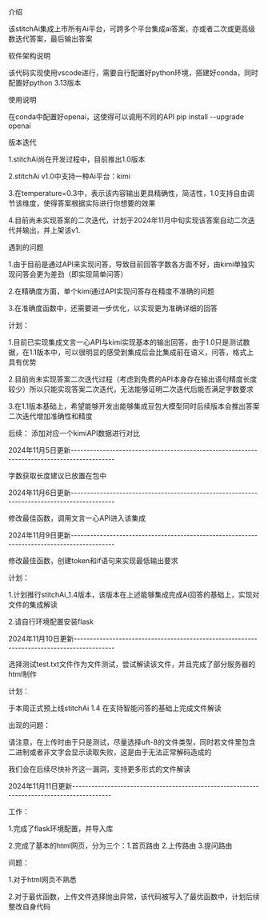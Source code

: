 介绍 

该stitchAi集成上市所有Ai平台，可跨多个平台集成ai答案，亦或者二次或更高级数迭代答案，最后输出答案

软件架构说明 

该代码实现使用vscode进行，需要自行配置好python环境，搭建好conda，同时配置好python 3.13版本

使用说明

在conda中配置好openai，这使得可以调用不同的API
pip install --upgrade openai

版本迭代

1.stitchAi尚在开发过程中，目前推出1.0版本

2.stitchAi v1.0中支持一种Ai平台：kimi  

3.在temperature=0.3中，表示该内容输出更具精确性，简洁性，1.0支持自由调节该维度，使得答案根据实际进行你想要的效果

4.目前尚未实现答案的二次迭代，计划于2024年11月中旬实现该答案自动二次迭代并输出，并上架该v1.

遇到的问题 

1.由于目前是通过API来实现问答，导致目前回答字数各方面不好，由kimi单独实现问答会更为差劲（即实现简单问答） 

2.在精确度方面，单个kimi通过API实现问答存在精度不准确的问题 

3.在准确度函数中，还需要进一步优化，以实现更为准确详细的回答

计划：

1.目前已实现集成文言一心API与kimi实现基本的输出回答，由于1.0只是测试数据，在1.1版本中，可以很明显的感受到集成后会比集成前在语义，问答，格式上具有优势 

2.目前尚未实现答案二次迭代过程（考虑到免费的API本身存在输出语句精度长度较少）所以只能实现答案二次迭代，无法能够证明二次迭代后能否满足字数要求 

3.在1.1版本基础上，希望能够开发出能够集成豆包大模型同时后续版本会推出答案二次迭代增加准确性和精度

后续： 添加对应一个kimiAPI数据进行对比 

2024年11月5日更新-------------------------------------------------------------------------------------------

字数获取长度建议已放置在包中

2024年11月6日更新-------------------------------------------------------------------------------------------

修改最佳函数，调用文言一心API进入该集成

2024年11月9日更新-------------------------------------------------------------------------------------------

修改最佳函数，创建token和if语句来实现最低输出要求

计划：

1.计划推行stitchAi_1.4版本，该版本在上述能够集成完成Ai回答的基础上，实现对文件的集成解读

2.请自行环境配置安装flask

2024年11月10日更新------------------------------------------------------------------------------------------

选择测试test.txt文件作为文件测试，尝试解读该文件，并且完成了部分服务器的html制作

计划：

于本周正式预上线stitchAi 1.4 在支持智能问答的基础上完成文件解读

出现的问题：

请注意，在上传时由于只是测试，尽量选择uft-8的文件类型，同时若文件里包含二进制或者非文字会显示读取失败，这是由于无法正常解码造成的

我们会在后续尽快补齐这一漏洞，支持更多形式的文件解读

2024年11月11日更新------------------------------------------------------------------------------------------

工作：

1.完成了flask环境配置，并导入库

2.完成了基本的html网页，分为三个：1.首页路由 2.上传路由 3.提问路由

问题：

1.对于html网页不熟悉

2.对于最优函数，上传文件选择抛出异常，该代码被写入了最优函数中，计划后续整改自身代码

